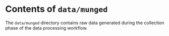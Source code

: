 # Contents of `data/munged`

The `data/munged` directory contains raw data generated during the
collection phase of the data processing workflow.
